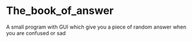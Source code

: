 # The_book_of_answer
A small program with GUI which give you a piece of random answer when you are confused or sad
